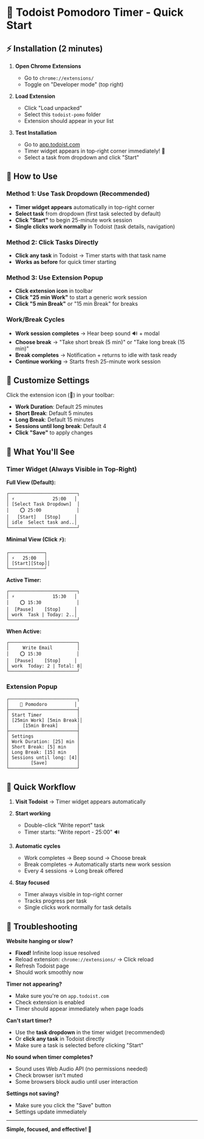 # 🍅 Todoist Pomodoro Timer - Quick Start

## ⚡ Installation (2 minutes)

1. **Open Chrome Extensions**
   - Go to `chrome://extensions/`
   - Toggle on "Developer mode" (top right)

2. **Load Extension**
   - Click "Load unpacked"
   - Select this `todoist-pomo` folder
   - Extension should appear in your list

3. **Test Installation**
   - Go to [app.todoist.com](https://app.todoist.com)
   - Timer widget appears in top-right corner immediately! 🎉
   - Select a task from dropdown and click "Start"

## 🎯 How to Use

### Method 1: Use Task Dropdown (Recommended)
- **Timer widget appears** automatically in top-right corner
- **Select task** from dropdown (first task selected by default)
- **Click "Start"** to begin 25-minute work session
- **Single clicks work normally** in Todoist (task details, navigation)

### Method 2: Click Tasks Directly
- **Click any task** in Todoist → Timer starts with that task name
- **Works as before** for quick timer starting

### Method 3: Use Extension Popup
- **Click extension icon** in toolbar
- **Click "25 min Work"** to start a generic work session
- **Click "5 min Break"** or "15 min Break" for breaks

### Work/Break Cycles
- **Work session completes** → Hear beep sound 🔊 + modal
- **Choose break** → "Take short break (5 min)" or "Take long break (15 min)"
- **Break completes** → Notification + returns to idle with task ready
- **Continue working** → Starts fresh 25-minute work session

## 🔧 Customize Settings

Click the extension icon (🍅) in your toolbar:
- **Work Duration**: Default 25 minutes
- **Short Break**: Default 5 minutes  
- **Long Break**: Default 15 minutes
- **Sessions until long break**: Default 4
- **Click "Save"** to apply changes

## 🎨 What You'll See

### Timer Widget (Always Visible in Top-Right)

**Full View (Default):**
```
┌─────────────────────────┐
│ ⚡              25:00   │
│ [Select Task Dropdown]  │
│    ⭕ 25:00             │
│   [Start]   [Stop]     │
│ idle  Select task and..│
└─────────────────────────┘
```

**Minimal View (Click ⚡):**
```
┌─────────────┐
│ ⚡   25:00   │
│ [Start][Stop]│
└─────────────┘
```

**Active Timer:**
```
┌─────────────────────────┐
│ ⚡              15:30   │
│    ⭕ 15:30             │
│  [Pause]    [Stop]     │
│ work  Task | Today: 2..│
└─────────────────────────┘
```

**When Active:**
```
┌─────────────────────────┐
│     Write Email         │
│    ⭕ 15:30             │
│  [Pause]    [Stop]     │
│ work  Today: 2 | Total: 8│
└─────────────────────────┘
```

### Extension Popup
```
┌─────────────────────────┐
│    🍅 Pomodoro          │
├─────────────────────────┤
│ Start Timer             │
│ [25min Work] [5min Break]│
│     [15min Break]       │
├─────────────────────────┤
│ Settings                │
│ Work Duration: [25] min │
│ Short Break: [5] min    │
│ Long Break: [15] min    │
│ Sessions until long: [4]│
│        [Save]           │
└─────────────────────────┘
```

## 🚀 Quick Workflow

1. **Visit Todoist** → Timer widget appears automatically

2. **Start working**
   - Double-click "Write report" task
   - Timer starts: "Write report - 25:00" 🔊

3. **Automatic cycles**
   - Work completes → Beep sound → Choose break
   - Break completes → Automatically starts new work session
   - Every 4 sessions → Long break offered

4. **Stay focused**
   - Timer always visible in top-right corner
   - Tracks progress per task
   - Single clicks work normally for task details

## 🐛 Troubleshooting

**Website hanging or slow?**
- **Fixed!** Infinite loop issue resolved
- Reload extension: `chrome://extensions/` → Click reload
- Refresh Todoist page
- Should work smoothly now

**Timer not appearing?**
- Make sure you're on `app.todoist.com`
- Check extension is enabled
- Timer should appear immediately when page loads

**Can't start timer?**
- Use the **task dropdown** in the timer widget (recommended)
- Or **click any task** in Todoist directly
- Make sure a task is selected before clicking "Start"

**No sound when timer completes?**
- Sound uses Web Audio API (no permissions needed)
- Check browser isn't muted
- Some browsers block audio until user interaction

**Settings not saving?**
- Make sure you click the "Save" button
- Settings update immediately

---

**Simple, focused, and effective! 🎯**